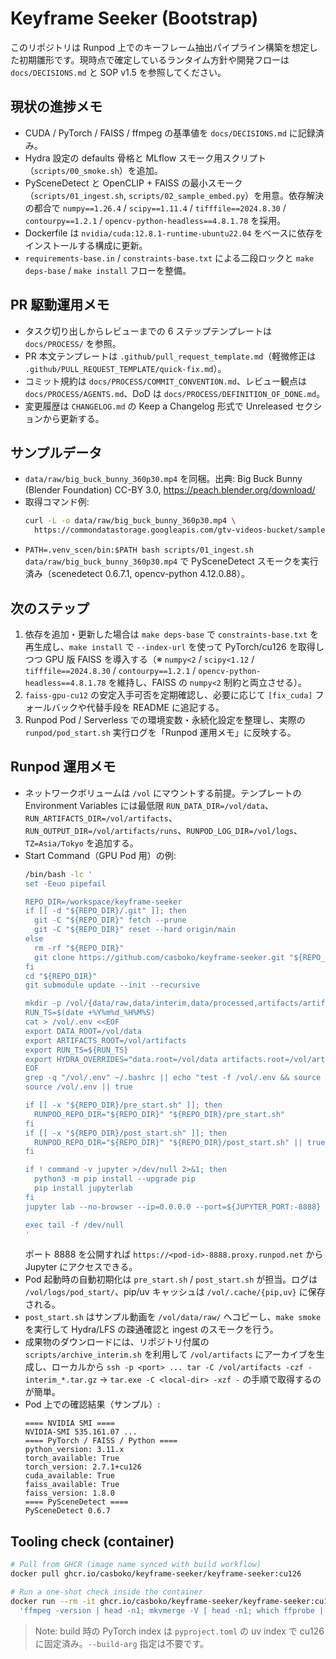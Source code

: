 # Keyframe Seeker (Bootstrap)

このリポジトリは Runpod 上でのキーフレーム抽出パイプライン構築を想定した初期雛形です。現時点で確定しているランタイム方針や開発フローは `docs/DECISIONS.md` と SOP v1.5 を参照してください。

## 現状の進捗メモ

- CUDA / PyTorch / FAISS / ffmpeg の基準値を `docs/DECISIONS.md` に記録済み。
- Hydra 設定の defaults 骨格と MLflow スモーク用スクリプト（`scripts/00_smoke.sh`）を追加。
- PySceneDetect と OpenCLIP + FAISS の最小スモーク（`scripts/01_ingest.sh`, `scripts/02_sample_embed.py`）を用意。依存解決の都合で `numpy==1.26.4` / `scipy==1.11.4` / `tifffile==2024.8.30` / `contourpy==1.2.1` / `opencv-python-headless==4.8.1.78` を採用。
- Dockerfile は `nvidia/cuda:12.8.1-runtime-ubuntu22.04` をベースに依存をインストールする構成に更新。
- `requirements-base.in` / `constraints-base.txt` による二段ロックと `make deps-base` / `make install` フローを整備。

## PR 駆動運用メモ

- タスク切り出しからレビューまでの 6 ステップテンプレートは `docs/PROCESS/` を参照。
- PR 本文テンプレートは `.github/pull_request_template.md`（軽微修正は `.github/PULL_REQUEST_TEMPLATE/quick-fix.md`）。
- コミット規約は `docs/PROCESS/COMMIT_CONVENTION.md`、レビュー観点は `docs/PROCESS/AGENTS.md`、DoD は `docs/PROCESS/DEFINITION_OF_DONE.md`。
- 変更履歴は `CHANGELOG.md` の Keep a Changelog 形式で Unreleased セクションから更新する。

## サンプルデータ

- `data/raw/big_buck_bunny_360p30.mp4` を同梱。出典: Big Buck Bunny (Blender Foundation) CC-BY 3.0, https://peach.blender.org/download/
- 取得コマンド例:
  ```bash
  curl -L -o data/raw/big_buck_bunny_360p30.mp4 \
    https://commondatastorage.googleapis.com/gtv-videos-bucket/sample/BigBuckBunny.mp4
  ```
- `PATH=.venv_scen/bin:$PATH bash scripts/01_ingest.sh data/raw/big_buck_bunny_360p30.mp4` で PySceneDetect スモークを実行済み（scenedetect 0.6.7.1, opencv-python 4.12.0.88）。

## 次のステップ

1. 依存を追加・更新した場合は `make deps-base` で `constraints-base.txt` を再生成し、`make install` で `--index-url` を使って PyTorch/cu126 を取得しつつ GPU 版 FAISS を導入する（※ `numpy<2` / `scipy<1.12` / `tifffile==2024.8.30` / `contourpy==1.2.1` / `opencv-python-headless==4.8.1.78` を維持し、FAISS の `numpy<2` 制約と両立させる）。
2. `faiss-gpu-cu12` の安定入手可否を定期確認し、必要に応じて `[fix_cuda]` フォールバックや代替手段を README に追記する。
3. Runpod Pod / Serverless での環境変数・永続化設定を整理し、実際の `runpod/pod_start.sh` 実行ログを「Runpod 運用メモ」に反映する。

## Runpod 運用メモ

- ネットワークボリュームは `/vol` にマウントする前提。テンプレートの Environment Variables には最低限 `RUN_DATA_DIR=/vol/data`、`RUN_ARTIFACTS_DIR=/vol/artifacts`、`RUN_OUTPUT_DIR=/vol/artifacts/runs`、`RUNPOD_LOG_DIR=/vol/logs`、`TZ=Asia/Tokyo` を追加する。
- Start Command（GPU Pod 用）の例:
  ```bash
  /bin/bash -lc '
  set -Eeuo pipefail

  REPO_DIR=/workspace/keyframe-seeker
  if [[ -d "${REPO_DIR}/.git" ]]; then
    git -C "${REPO_DIR}" fetch --prune
    git -C "${REPO_DIR}" reset --hard origin/main
  else
    rm -rf "${REPO_DIR}"
    git clone https://github.com/casboko/keyframe-seeker.git "${REPO_DIR}"
  fi
  cd "${REPO_DIR}"
  git submodule update --init --recursive

  mkdir -p /vol/{data/raw,data/interim,data/processed,artifacts/artifact_exports,artifacts/runs,logs,.cache/pip,.cache/uv}
  RUN_TS=$(date +%Y%m%d_%H%M%S)
  cat > /vol/.env <<EOF
  export DATA_ROOT=/vol/data
  export ARTIFACTS_ROOT=/vol/artifacts
  export RUN_TS=${RUN_TS}
  export HYDRA_OVERRIDES="data.root=/vol/data artifacts.root=/vol/artifacts hydra.run.dir=/vol/artifacts/runs/${RUN_TS}"
  EOF
  grep -q "/vol/.env" ~/.bashrc || echo "test -f /vol/.env && source /vol/.env" >> ~/.bashrc
  source /vol/.env || true

  if [[ -x "${REPO_DIR}/pre_start.sh" ]]; then
    RUNPOD_REPO_DIR="${REPO_DIR}" "${REPO_DIR}/pre_start.sh"
  fi
  if [[ -x "${REPO_DIR}/post_start.sh" ]]; then
    RUNPOD_REPO_DIR="${REPO_DIR}" "${REPO_DIR}/post_start.sh" || true
  fi

  if ! command -v jupyter >/dev/null 2>&1; then
    python3 -m pip install --upgrade pip
    pip install jupyterlab
  fi
  jupyter lab --no-browser --ip=0.0.0.0 --port=${JUPYTER_PORT:-8888} --allow-root > /vol/logs/jupyter.log 2>&1 &

  exec tail -f /dev/null
  '
  ```
  ポート 8888 を公開すれば `https://<pod-id>-8888.proxy.runpod.net` から Jupyter にアクセスできる。
- Pod 起動時の自動初期化は `pre_start.sh` / `post_start.sh` が担当。ログは `/vol/logs/pod_start/`、pip/uv キャッシュは `/vol/.cache/{pip,uv}` に保存される。
- `post_start.sh` はサンプル動画を `/vol/data/raw/` へコピーし、`make smoke` を実行して Hydra/LFS の疎通確認と ingest のスモークを行う。
- 成果物のダウンロードには、リポジトリ付属の `scripts/archive_interim.sh` を利用して `/vol/artifacts` にアーカイブを生成し、ローカルから `ssh -p <port> ... tar -C /vol/artifacts -czf - interim_*.tar.gz` → `tar.exe -C <local-dir> -xzf -` の手順で取得するのが簡単。
- Pod 上での確認結果（サンプル）:
  ```
  ==== NVIDIA SMI ====
  NVIDIA-SMI 535.161.07 ...
  ==== PyTorch / FAISS / Python ====
  python_version: 3.11.x
  torch_available: True
  torch_version: 2.7.1+cu126
  cuda_available: True
  faiss_available: True
  faiss_version: 1.8.0
  ==== PySceneDetect ====
  PySceneDetect 0.6.7
  ```

## Tooling check (container)

```bash
# Pull from GHCR (image name synced with build workflow)
docker pull ghcr.io/casboko/keyframe-seeker/keyframe-seeker:cu126

# Run a one-shot check inside the container
docker run --rm -it ghcr.io/casboko/keyframe-seeker/keyframe-seeker:cu126 bash -lc \
  'ffmpeg -version | head -n1; mkvmerge -V | head -n1; which ffprobe || true'
```

> Note: build 時の PyTorch index は `pyproject.toml` の uv index で cu126 に固定済み。`--build-arg` 指定は不要です。

